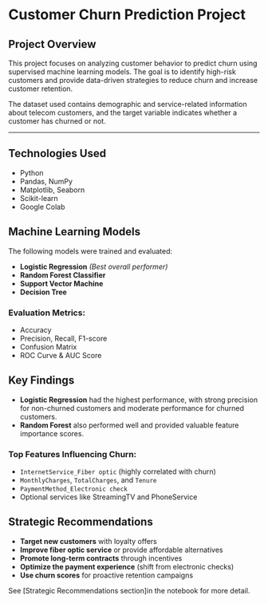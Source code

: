 # Customer Churn Prediction Project

##  Project Overview

This project focuses on analyzing customer behavior to predict churn using supervised machine learning models. The goal is to identify high-risk customers and provide data-driven strategies to reduce churn and increase customer retention.

The dataset used contains demographic and service-related information about telecom customers, and the target variable indicates whether a customer has churned or not.

---

##  Technologies Used

- Python
- Pandas, NumPy
- Matplotlib, Seaborn
- Scikit-learn
- Google Colab


##  Machine Learning Models

The following models were trained and evaluated:
- **Logistic Regression** *(Best overall performer)*
- **Random Forest Classifier**
- **Support Vector Machine**
- **Decision Tree**

### Evaluation Metrics:
- Accuracy
- Precision, Recall, F1-score
- Confusion Matrix
- ROC Curve & AUC Score


##  Key Findings

- **Logistic Regression** had the highest performance, with strong precision for non-churned customers and moderate performance for churned customers.
- **Random Forest** also performed well and provided valuable feature importance scores.

### Top Features Influencing Churn:
- `InternetService_Fiber optic` (highly correlated with churn)
- `MonthlyCharges`, `TotalCharges`, and `Tenure`
- `PaymentMethod_Electronic check`
- Optional services like StreamingTV and PhoneService

## Strategic Recommendations

- **Target new customers** with loyalty offers
- **Improve fiber optic service** or provide affordable alternatives
- **Promote long-term contracts** through incentives
- **Optimize the payment experience** (shift from electronic checks)
- **Use churn scores** for proactive retention campaigns

See [Strategic Recommendations section]in the notebook for more detail.



